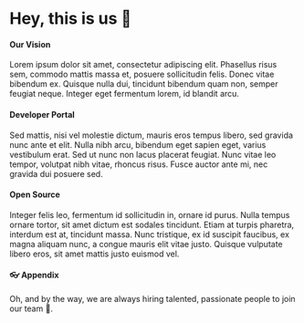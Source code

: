 # Hey, this is us 👋

#### Our Vision

Lorem ipsum dolor sit amet, consectetur adipiscing elit. Phasellus risus sem, commodo mattis massa et, posuere sollicitudin felis. Donec vitae bibendum ex. Quisque nulla dui, tincidunt bibendum quam non, semper feugiat neque. Integer eget fermentum lorem, id blandit arcu.

#### Developer Portal

Sed mattis, nisi vel molestie dictum, mauris eros tempus libero, sed gravida nunc ante et elit. Nulla nibh arcu, bibendum eget sapien eget, varius vestibulum erat. Sed ut nunc non lacus placerat feugiat. Nunc vitae leo tempor, volutpat nibh vitae, rhoncus risus. Fusce auctor ante mi, nec gravida dui posuere sed. 

#### Open Source

Integer felis leo, fermentum id sollicitudin in, ornare id purus. Nulla tempus ornare tortor, sit amet dictum est sodales tincidunt. Etiam at turpis pharetra, interdum est at, tincidunt massa. Nunc tristique, ex id suscipit faucibus, ex magna aliquam nunc, a congue mauris elit vitae justo. Quisque vulputate libero eros, sit amet mattis justo euismod vel. 

#### 👓 Appendix

Oh, and by the way, we are always hiring talented, passionate people to join our team 🙌.
